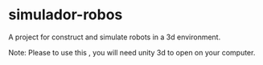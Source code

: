 # simulador-robos
A project for construct and simulate robots in a 3d environment.

Note: Please to use this , you will need unity 3d to open on your computer.
